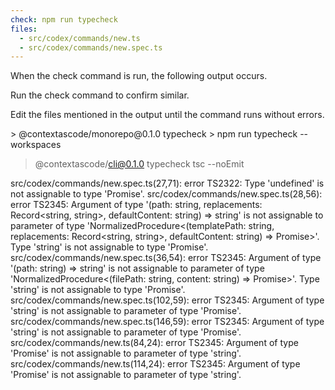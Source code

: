 ```yaml
---
check: npm run typecheck
files:
  - src/codex/commands/new.ts
  - src/codex/commands/new.spec.ts
---
```


When the check command is run, the following output occurs.

Run the check command to confirm similar.

Edit the files mentioned in the output until the command runs without errors.

<Output>
> @contextascode/monorepo@0.1.0 typecheck
> npm run typecheck --workspaces


> @contextascode/cli@0.1.0 typecheck
> tsc --noEmit

src/codex/commands/new.spec.ts(27,71): error TS2322: Type 'undefined' is not assignable to type 'Promise<void>'.
src/codex/commands/new.spec.ts(28,56): error TS2345: Argument of type '(path: string, replacements: Record<string, string>, defaultContent: string) => string' is not assignable to parameter of type 'NormalizedProcedure<(templatePath: string, replacements: Record<string, string>, defaultContent: string) => Promise<string>>'.
  Type 'string' is not assignable to type 'Promise<string>'.
src/codex/commands/new.spec.ts(36,54): error TS2345: Argument of type '(path: string) => string' is not assignable to parameter of type 'NormalizedProcedure<(filePath: string, content: string) => Promise<string>>'.
  Type 'string' is not assignable to type 'Promise<string>'.
src/codex/commands/new.spec.ts(102,59): error TS2345: Argument of type 'string' is not assignable to parameter of type 'Promise<string>'.
src/codex/commands/new.spec.ts(146,59): error TS2345: Argument of type 'string' is not assignable to parameter of type 'Promise<string>'.
src/codex/commands/new.ts(84,24): error TS2345: Argument of type 'Promise<string>' is not assignable to parameter of type 'string'.
src/codex/commands/new.ts(114,24): error TS2345: Argument of type 'Promise<string>' is not assignable to parameter of type 'string'.
</Output>